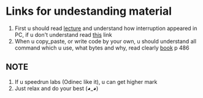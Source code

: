 # Links for undestanding material
1. First u should read [lecture][lecture] and understand how interruption appeared in PC, if u don't understand read [this][fandom] link
2. When u copy_paste, or write code by your own, u should understand all command which u use, what bytes and why, read clearly [book][book] p 486
## NOTE
1. If u speedrun labs (Odinec like it), u can get higher mark
2. Just relax and do your best (◕_◕)






[lecture]: [https://docviewer.yandex.by/view/0/?*=q2BK6rh6Q5qlo7EqjNfhNGWR42N7InVybCI6InlhLWRpc2stcHVibGljOi8vaGNYTnJMVzk1V3BiVlMybVdEekVRN1dzQkZnbk1OY3YzeVdVdFgwQVJrUEoyL1JmTkpyT3JraWlYamx0aUZkWStiM25DS0xDVlRKK1NJbmFPVXZ2SFE9PTov0JvQtdC60YbQuNC4Lz01XzA90J%2FQmtCf0YDQtdGA0YvQstCw0L3QuNC5Xy5wcHQiLCJ0aXRsZSI6Ij01XzA90J%2FQmtCf0YDQtdGA0YvQstCw0L3QuNC5Xy5wcHQiLCJub2lmcmFtZSI6ZmFsc2UsInVpZCI6IjAiLCJ0cyI6MTY0NjA0MjIyNjQyMiwieXUiOiI0MDI2Njk0MDAxNjQ2MDQyMjAyIn0%3D]
[fandom]: [https://osdev.fandom.com/ru/wiki/%D0%9F%D1%80%D0%BE%D0%B3%D1%80%D0%B0%D0%BC%D0%BC%D0%B8%D1%80%D1%83%D0%B5%D0%BC%D1%8B%D0%B9_%D0%BA%D0%BE%D0%BD%D1%82%D1%80%D0%BE%D0%BB%D0%BB%D0%B5%D1%80_%D0%BF%D1%80%D0%B5%D1%80%D1%8B%D0%B2%D0%B0%D0%BD%D0%B8%D0%B9]
[book]: [https://drive.google.com/file/d/1aG7Vo_kJ4ZMPGaH0aOFx7MC1hDn_T09z/view?usp=sharing]